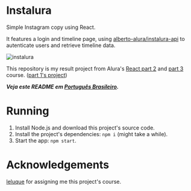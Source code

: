 # Instalura

Simple Instagram copy using React.

It features a login and timeline page, using [alberto-alura/instalura-api](https://github.com/alberto-alura/instalura-api) to autenticate users and retrieve timeline data.

![instalura](https://user-images.githubusercontent.com/44736064/64125907-18fa2500-cd82-11e9-86ea-ca58922777f6.png)

This repository is my result project from Alura's [React part 2](https://cursos.alura.com.br/course/react-parte-2) and [part 3](https://cursos.alura.com.br/course/react-parte-3) course. ([part 1's project](https://github.com/g-otn/react-book-author))

***Veja este README em [Português Brasileiro](https://github.com/g-otn/Instalura/blob/master/README.pt-BR.md).***

# Running
1. Install Node.js and download this project's source code.
2. Install the project's dependencies: `npm i` (might take a while).
3. Start the app: `npm start`.

# Acknowledgements
[leluque](https://github.com/leluque) for assigning me this project's course.
